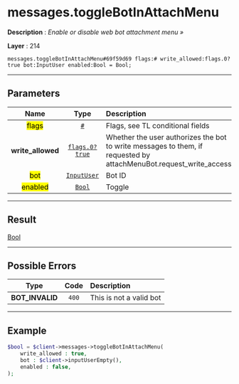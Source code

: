 # messages.toggleBotInAttachMenu

**Description** : *Enable or disable web bot attachment menu &raquo;*

**Layer** : 214

```tl
messages.toggleBotInAttachMenu#69f59d69 flags:# write_allowed:flags.0?true bot:InputUser enabled:Bool = Bool;
```

---

## Parameters

| Name | Type | Description |
| :---: | :---: | :--- |
| <mark>flags</mark> | [`#`](type/#) | Flags, see TL conditional fields |
| **write_allowed** | [`flags.0?true`](type/true) | Whether the user authorizes the bot to write messages to them, if requested by attachMenuBot.request_write_access |
| <mark>bot</mark> | [`InputUser`](type/InputUser) | Bot ID |
| <mark>enabled</mark> | [`Bool`](type/Bool) | Toggle |

---

## Result

[Bool](type/Bool)

---

## Possible Errors

| Type | Code | Description |
| :---: | :---: | :--- |
| **BOT_INVALID** | `400` | This is not a valid bot |

---

## Example

```php
$bool = $client->messages->toggleBotInAttachMenu(
	write_allowed : true,
	bot : $client->inputUserEmpty(),
	enabled : false,
);
```